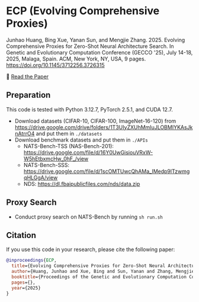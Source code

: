 # ECP (Evolving Comprehensive Proxies) 
Junhao Huang, Bing Xue, Yanan Sun, and Mengjie Zhang. 2025. Evolving Comprehensive Proxies for Zero-Shot Neural Architecture Search. 
In Genetic and Evolutionary Computation Conference (GECCO '25), July 14-18, 2025, Malaga, Spain. ACM, New York, NY, USA, 9 pages. https://doi.org/10.1145/3712256.3726315

📑 [Read the Paper]()


## Preparation
This code is tested with Python 3.12.7, PyTorch 2.5.1, and CUDA 12.7. 

- Download datasets (CIFAR-10, CIFAR-100, ImageNet-16-120) from https://drive.google.com/drive/folders/1T3UIyZXUhMmIuJLOBMIYKAsJknAtrrO4 and put them in `./datasets`
- Download benchmark datasets and put them in `./APIs`
    - NATS-Bench-TSS (NAS-Bench-201): https://drive.google.com/file/d/16Y0UwGisiouVRxW-W5hEtbxmcHw_0hF_/view
    - NATS-Bench-SSS: https://drive.google.com/file/d/1scOMTUwcQhAMa_IMedp9lTzwmgqHLGgA/view
    - NDS: https://dl.fbaipublicfiles.com/nds/data.zip

## Proxy Search
- Conduct proxy search on NATS-Bench by running `sh run.sh` 


## Citation
If you use this code in your research, please cite the following paper:
```bibtex
@inproceedings{ECP,
  title={Evolving Comprehensive Proxies for Zero-Shot Neural Architecture Search},
  author={Huang, Junhao and Xue, Bing and Sun, Yanan and Zhang, Mengjie and Yen, Gary G.},
  booktitle={Proceedings of the Genetic and Evolutionary Computation Conference},
  pages={},
  year={2025}
}
```